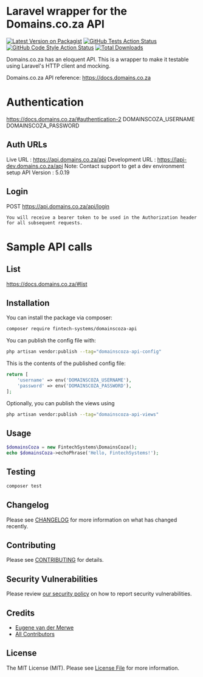 # Laravel wrapper for the Domains.co.za API

[![Latest Version on Packagist](https://img.shields.io/packagist/v/fintech-systems/domainscoza-api.svg?style=flat-square)](https://packagist.org/packages/fintech-systems/domainscoza-api)
[![GitHub Tests Action Status](https://img.shields.io/github/workflow/status/fintech-systems/domainscoza-api/run-tests?label=tests)](https://github.com/fintech-systems/domainscoza-api/actions?query=workflow%3Arun-tests+branch%3Amain)
[![GitHub Code Style Action Status](https://img.shields.io/github/workflow/status/fintech-systems/domainscoza-api/Fix%20PHP%20code%20style%20issues?label=code%20style)](https://github.com/fintech-systems/domainscoza-api/actions?query=workflow%3A"Fix+PHP+code+style+issues"+branch%3Amain)
[![Total Downloads](https://img.shields.io/packagist/dt/fintech-systems/domainscoza-api.svg?style=flat-square)](https://packagist.org/packages/fintech-systems/domainscoza-api)

Domains.co.za has an eloquent API. This is a wrapper to make it testable using Laravel's HTTP client and mocking.

Domains.co.za API reference: https://docs.domains.co.za

# Authentication

https://docs.domains.co.za/#authentication-2
DOMAINSCOZA_USERNAME
DOMAINSCOZA_PASSWORD

## Auth URLs

Live URL : https://api.domains.co.za/api
Development URL : https://lapi-dev.domains.co.za/api 
Note: Contact support to get a dev environment setup
API Version : 5.0.19

## Login

POST https://api.domains.co.za/api/login

`You will receive a bearer token to be used in the Authorization header for all subsequent requests.`

# Sample API calls

## List
https://docs.domains.co.za/#list

## Installation

You can install the package via composer:

```bash
composer require fintech-systems/domainscoza-api
```

You can publish the config file with:

```bash
php artisan vendor:publish --tag="domainscoza-api-config"
```

This is the contents of the published config file:

```php
return [
    'username' => env('DOMAINSCOZA_USERNAME'),
    'password' => env('DOMAINSCOZA_PASSWORD'),
];
```

Optionally, you can publish the views using

```bash
php artisan vendor:publish --tag="domainscoza-api-views"
```

## Usage

```php
$domainsCoza = new FintechSystems\DomainsCoza();
echo $domainsCoza->echoPhrase('Hello, FintechSystems!');
```

## Testing

```bash
composer test
```

## Changelog

Please see [CHANGELOG](CHANGELOG.md) for more information on what has changed recently.

## Contributing

Please see [CONTRIBUTING](CONTRIBUTING.md) for details.

## Security Vulnerabilities

Please review [our security policy](../../security/policy) on how to report security vulnerabilities.

## Credits

- [Eugene van der Merwe](https://github.com/eugenevdm)
- [All Contributors](../../contributors)

## License

The MIT License (MIT). Please see [License File](LICENSE.md) for more information.
